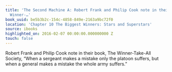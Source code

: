 ```yaml
---
title: 'The Second Machine A: Robert Frank and Philip Cook note in their book, The
  Winner-…'
book_uuid: be5b3b2c-154c-4858-849e-2163a9bc72f0
location: 'Chapter 10 The Biggest Winners: Stars and Superstars'
source: ibooks
highlighted_on: 2016-02-07 00:00:00.000000000 Z
touch: false
---
```


Robert Frank and Philip Cook note in their book, The Winner-Take-All Society, “When a sergeant makes a mistake only the platoon suffers, but when a general makes a mistake the whole army suffers.”